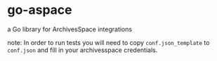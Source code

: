 # go-aspace
a Go library for ArchivesSpace integrations

note: In order to run tests you will need to copy `conf.json_template` to `conf.json` and fill in your archivesspace credentials.

